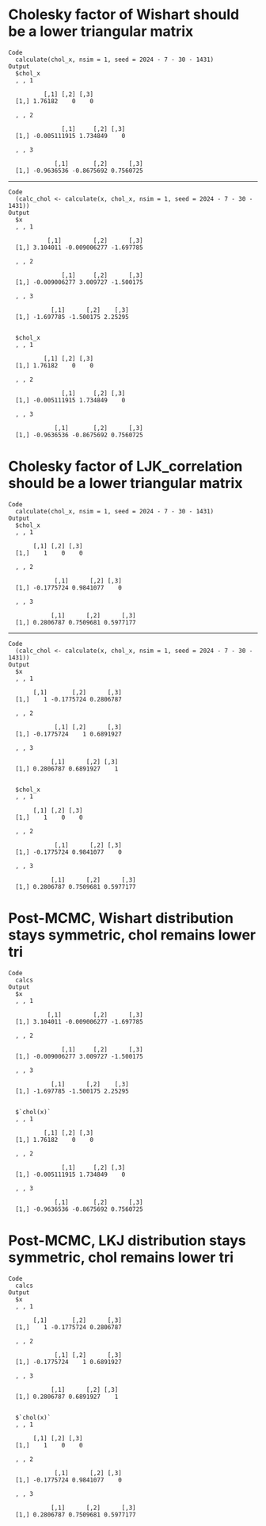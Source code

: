 # Cholesky factor of Wishart should be a lower triangular matrix

    Code
      calculate(chol_x, nsim = 1, seed = 2024 - 7 - 30 - 1431)
    Output
      $chol_x
      , , 1
      
              [,1] [,2] [,3]
      [1,] 1.76182    0    0
      
      , , 2
      
                   [,1]     [,2] [,3]
      [1,] -0.005111915 1.734849    0
      
      , , 3
      
                 [,1]       [,2]      [,3]
      [1,] -0.9636536 -0.8675692 0.7560725
      
      

---

    Code
      (calc_chol <- calculate(x, chol_x, nsim = 1, seed = 2024 - 7 - 30 - 1431))
    Output
      $x
      , , 1
      
               [,1]         [,2]      [,3]
      [1,] 3.104011 -0.009006277 -1.697785
      
      , , 2
      
                   [,1]     [,2]      [,3]
      [1,] -0.009006277 3.009727 -1.500175
      
      , , 3
      
                [,1]      [,2]    [,3]
      [1,] -1.697785 -1.500175 2.25295
      
      
      $chol_x
      , , 1
      
              [,1] [,2] [,3]
      [1,] 1.76182    0    0
      
      , , 2
      
                   [,1]     [,2] [,3]
      [1,] -0.005111915 1.734849    0
      
      , , 3
      
                 [,1]       [,2]      [,3]
      [1,] -0.9636536 -0.8675692 0.7560725
      
      

# Cholesky factor of LJK_correlation should be a lower triangular matrix

    Code
      calculate(chol_x, nsim = 1, seed = 2024 - 7 - 30 - 1431)
    Output
      $chol_x
      , , 1
      
           [,1] [,2] [,3]
      [1,]    1    0    0
      
      , , 2
      
                 [,1]      [,2] [,3]
      [1,] -0.1775724 0.9841077    0
      
      , , 3
      
                [,1]      [,2]      [,3]
      [1,] 0.2806787 0.7509681 0.5977177
      
      

---

    Code
      (calc_chol <- calculate(x, chol_x, nsim = 1, seed = 2024 - 7 - 30 - 1431))
    Output
      $x
      , , 1
      
           [,1]       [,2]      [,3]
      [1,]    1 -0.1775724 0.2806787
      
      , , 2
      
                 [,1] [,2]      [,3]
      [1,] -0.1775724    1 0.6891927
      
      , , 3
      
                [,1]      [,2] [,3]
      [1,] 0.2806787 0.6891927    1
      
      
      $chol_x
      , , 1
      
           [,1] [,2] [,3]
      [1,]    1    0    0
      
      , , 2
      
                 [,1]      [,2] [,3]
      [1,] -0.1775724 0.9841077    0
      
      , , 3
      
                [,1]      [,2]      [,3]
      [1,] 0.2806787 0.7509681 0.5977177
      
      

# Post-MCMC, Wishart distribution stays symmetric, chol remains lower tri

    Code
      calcs
    Output
      $x
      , , 1
      
               [,1]         [,2]      [,3]
      [1,] 3.104011 -0.009006277 -1.697785
      
      , , 2
      
                   [,1]     [,2]      [,3]
      [1,] -0.009006277 3.009727 -1.500175
      
      , , 3
      
                [,1]      [,2]    [,3]
      [1,] -1.697785 -1.500175 2.25295
      
      
      $`chol(x)`
      , , 1
      
              [,1] [,2] [,3]
      [1,] 1.76182    0    0
      
      , , 2
      
                   [,1]     [,2] [,3]
      [1,] -0.005111915 1.734849    0
      
      , , 3
      
                 [,1]       [,2]      [,3]
      [1,] -0.9636536 -0.8675692 0.7560725
      
      

# Post-MCMC, LKJ distribution stays symmetric, chol remains lower tri

    Code
      calcs
    Output
      $x
      , , 1
      
           [,1]       [,2]      [,3]
      [1,]    1 -0.1775724 0.2806787
      
      , , 2
      
                 [,1] [,2]      [,3]
      [1,] -0.1775724    1 0.6891927
      
      , , 3
      
                [,1]      [,2] [,3]
      [1,] 0.2806787 0.6891927    1
      
      
      $`chol(x)`
      , , 1
      
           [,1] [,2] [,3]
      [1,]    1    0    0
      
      , , 2
      
                 [,1]      [,2] [,3]
      [1,] -0.1775724 0.9841077    0
      
      , , 3
      
                [,1]      [,2]      [,3]
      [1,] 0.2806787 0.7509681 0.5977177
      
      

